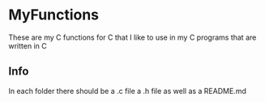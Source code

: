 # MyFunctions
These are my C functions for C that I like to use in my C programs that are written in C
## Info
In each folder there should be a .c file a .h file as well as a README.md
